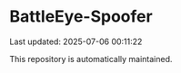 # BattleEye-Spoofer

Last updated: 2025-07-06 00:11:22

This repository is automatically maintained.
